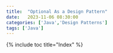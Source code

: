 ```yaml
---
title:  "Optional As a Design Pattern"
date:   2023-11-06 08:30:00
categories: ['Java','Design Patterns']
tags: ['Java']
---
```


{% include toc title="Index" %}


